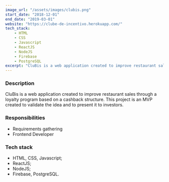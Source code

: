 ```yaml
---
image_url: "/assets/images/clubis.png"
start_date: "2018-12-01"
end_date: "2019-03-01"
website: "https://clube-de-incentivo.herokuapp.com/"
tech_stack:
    - HTML
    - CSS
    - Javascript
    - ReactJS
    - NodeJS
    - Firebase
    - PostgreSQL
excerpt: "CluBis is a web application created to improve restaurant sales through a loyalty program based on a cashback structure. "
---
```

### Description

CluBis is a web application created to improve restaurant sales through a loyalty program based on a cashback structure. This project is an MVP created to validate the idea and to present it to investors.

### Responsibilities

- Requirements gathering
- Frontend Developer

### Tech stack
- HTML, CSS, Javascript;
- ReactJS;
- NodeJS;
- Firebase, PostgreSQL.
